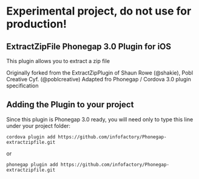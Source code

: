 # Experimental project, do not use for production! #

## ExtractZipFile Phonegap 3.0 Plugin for iOS #

This plugin allows you to extract a zip file

Originally forked from the ExtractZipPlugin of Shaun Rowe (@shakie), Pobl Creative Cyf. (@poblcreative)
Adapted fro Phonegap / Cordova 3.0 plugin specification



## Adding the Plugin to your project ##

Since this plugin is Phonegap 3.0 ready, you will need only to type this line under your project folder:

    cordova plugin add https://github.com/infofactory/Phonegap-extractzipfile.git

or

    phonegap plugin add https://github.com/infofactory/Phonegap-extractzipfile.git



